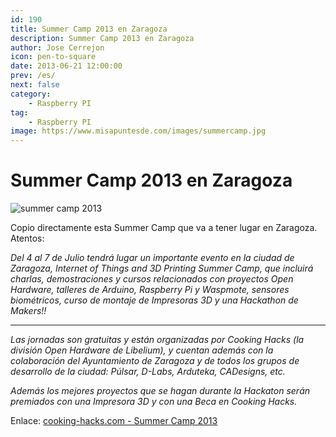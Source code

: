 ```yaml
---
id: 190
title: Summer Camp 2013 en Zaragoza
description: Summer Camp 2013 en Zaragoza
author: Jose Cerrejon
icon: pen-to-square
date: 2013-06-21 12:00:00
prev: /es/
next: false
category:
    - Raspberry PI
tag:
    - Raspberry PI
image: https://www.misapuntesde.com/images/summercamp.jpg
---
```


# Summer Camp 2013 en Zaragoza

![summer camp 2013](https://www.misapuntesde.com/images/summercamp.jpg)

Copio directamente esta Summer Camp que va a tener lugar en Zaragoza. Atentos:

_Del 4 al 7 de Julio tendrá lugar un importante evento en la ciudad de Zaragoza, Internet of Things and 3D Printing Summer Camp, que incluirá charlas, demostraciones y cursos relacionados con proyectos Open Hardware, talleres de Arduino, Raspberry Pi y Waspmote, sensores biométricos, curso de montaje de Impresoras 3D y una Hackathon de Makers!!_

---

_Las jornadas son gratuitas y están organizadas por Cooking Hacks (la división Open Hardware de Libelium), y cuentan además con la colaboración del Ayuntamiento de Zaragoza y de todos los grupos de desarrollo de la ciudad: Púlsar, D-Labs, Arduteka, CADesigns, etc._

_Además los mejores proyectos que se hagan durante la Hackaton serán premiados con una Impresora 3D y con una Beca en Cooking Hacks._

Enlace: [cooking-hacks.com - Summer Camp 2013](https://www.cooking-hacks.com/index.php/internet-of-things-and-3d-printing-summer-camp-2013?___store=es&___from_store=en)
